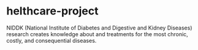 # helthcare-project
NIDDK (National Institute of Diabetes and Digestive and Kidney Diseases) research creates knowledge about and treatments for the most chronic, costly, and consequential diseases.
